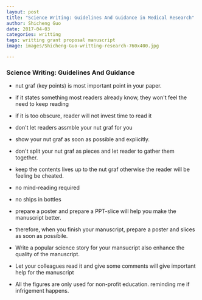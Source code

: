 ```yaml
---
layout: post
title: "Science Writing: Guidelines And Guidance in Medical Research"
author: Shicheng Guo
date: 2017-04-03
categories: writting
tags: writting grant proposal manuscript
image: images/Shicheng-Guo-writting-research-760x400.jpg

---
```


### Science Writing: Guidelines And Guidance

* nut graf (key points) is most important point in your paper.
* if it states something most readers already know, they won't feel the need to keep reading
* if it is too obscure, reader will not invest time to read it
* don't let readers assmble your nut graf for you  
* show your nut graf as soon as possible and explicitly.
* don't split your nut graf as pieces and let reader to gather them together. 
* keep the contents lives up to the nut graf otherwise the reader will be feeling be cheated.
* no mind-reading required
* no ships in bottles
* prepare a poster and prepare a PPT-slice will help you make the manuscript better. 
* therefore, when you finish your manuscript, prepare a poster and slices as soon as possibile. 
* Write a popular science story for your mansucript also enhance the quality of the manuscript.
* Let your colleagues read it and give some comments will give important help for the manuscript

* All the figures are only used for non-profit education. reminding me if infrigement happens.

